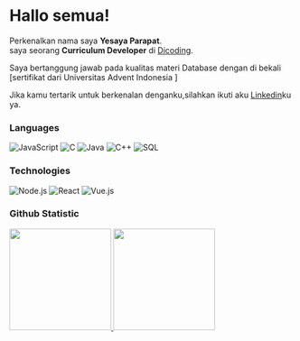 # Hallo semua! 

Perkenalkan nama saya **Yesaya Parapat**.<br>
saya seorang **Curriculum Developer** di [Dicoding](https://www.dicoding.com/).<br>

Saya bertanggung jawab pada kualitas materi Database dengan di bekali  [sertifikat dari Universitas Advent Indonesia
] <br>

Jika kamu tertarik untuk berkenalan denganku,silahkan ikuti aku [Linkedin](https://www.linkedin.com/in/yesaya-parapat-48206034b/)ku ya.


### Languages

![JavaScript](https://img.shields.io/badge/-JavaScript-000?&logo=JavaScript)
![C](https://img.shields.io/badge/-C-000?&logo=C)
![Java](https://img.shields.io/badge/-Java-000?&logo=Java&logoColor=007396)
![C++](https://img.shields.io/badge/-C++-000?&logo=c%2b%2b&logoColor=00599C)
![SQL](https://img.shields.io/badge/-SQL-000?&logo=MySQL)


### Technologies
![Node.js](https://img.shields.io/badge/-Node.js-000?&logo=node.js)
![React](https://img.shields.io/badge/-React-000?&logo=React)
![Vue.js](https://img.shields.io/badge/-Vue.js-000?&logo=Vue.js&logoColor=4FC08D)


### Github Statistic
<p align="left">
<a href="https://github.com/Yesayaparapat">
  <img height="180em" src="https://github-readme-stats-eight-theta.vercel.app/api?username=Yesayaparapat&show_icons=true&theme=algolia&include_all_commits=true&count_private=true"/>
  <img height="180em" src="https://github-readme-stats-eight-theta.vercel.app/api/top-langs/?username=Yesayaparapat&layout=compact&langs_count=8&theme=algolia"/>
</a>
</p>

